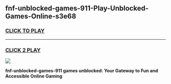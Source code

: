 
## fnf-unblocked-games-911-Play-Unblocked-Games-Online-s3e68
<h3>
<a href="https://premium76.site?title=fnf-unblocked-games-911&ref=24A">CLICK TO PLAY</a></h3>
<hr>

<h3>
<a href="https://premium76.site?title=fnf-unblocked-games-911&ref=24A">CLICK 2 PLAY</a>
  
</h3>

<a href="https://premium76.site?title=fnf-unblocked-games-911&ref=24A"><img src="https://clearcache.store/games.png"></a>


**fnf-unblocked-games-911 games unblocked: Your Gateway to Fun and Accessible Online Gaming**
